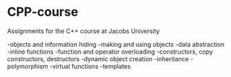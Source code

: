 # CPP-course
Assignments for the C++ course at Jacobs University

-objects and information hiding
-making and using objects
-data abstraction
-inline functions
-function and operator overloading
-constructors, copy constructors, destructors
-dynamic object creation
-inheritance
-polymorphism
-virtual functions
-templates

